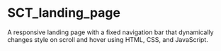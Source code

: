 # SCT_landing_page
A responsive landing page with a fixed navigation bar that dynamically changes style on scroll and hover using HTML, CSS, and JavaScript.
